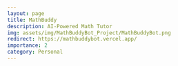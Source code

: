 ```yaml
---
layout: page
title: MathBuddy
description: AI-Powered Math Tutor
img: assets/img/MathBuddyBot_Project/MathBuddyBot.png
redirect: https://mathbuddybot.vercel.app/
importance: 2
category: Personal
---
```


